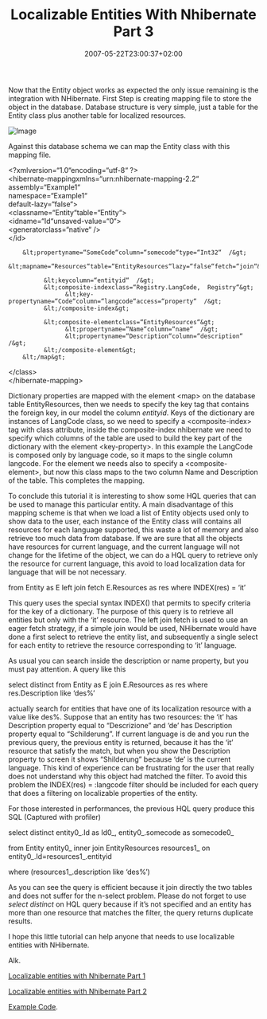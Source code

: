 ﻿---
title: "Localizable Entities With Nhibernate Part 3"
description: ""
date: 2007-05-22T23:00:37+02:00
draft: false
tags: [Nhibernate]
categories: [Nhibernate]
---
Now that the Entity object works as expected the only issue remaining is the integration with NHibernate. First Step is creating mapping file to store the object in the database. Database structure is very simple, just a table for the Entity class plus another table for localized resources.

![Image](https://www.codewrecks.com/blog/wp-content/uploads/2007/05/052307-0636-localizable1.png)

Against this database schema we can map the Entity class with this mapping file.

&lt;?xmlversion=“1.0“encoding=“utf-8“  ?&gt;  
&lt;hibernate-mappingxmlns=“urn:nhibernate-mapping-2.2“  
assembly=“Example1“  
namespace=“Example1“  
default-lazy=“false“&gt;  
  &lt;classname=“Entity“table=“Entity“&gt;  
        &lt;idname=“Id“unsaved-value=“0“&gt;  
              &lt;generatorclass=“native“  /&gt;  
        &lt;/id&gt;  
  
        &lt;propertyname=“SomeCode“column=“somecode“type=“Int32“  /&gt;  
        &lt;mapname=“Resources“table=“EntityResources“lazy=“false“fetch=“join“&gt;  
  
              &lt;keycolumn=“entityid“  /&gt;  
              &lt;composite-indexclass=“Registry.LangCode,  Registry“&gt;  
                    &lt;key-propertyname=“Code“column=“langcode“access=“property“  /&gt;  
              &lt;/composite-index&gt;  
  
              &lt;composite-elementclass=“EntityResources“&gt;  
                    &lt;propertyname=“Name“column=“name“  /&gt;  
                    &lt;propertyname=“Description“column=“description“  /&gt;  
              &lt;/composite-element&gt;  
        &lt;/map&gt;  
  &lt;/class&gt;  
&lt;/hibernate-mapping&gt;

Dictionary properties are mapped with the element &lt;map&gt; on the database table EntityResources, then we needs to specify the key tag that contains the foreign key, in our model the column *entityid*. Keys of the dictionary are instances of LangCode class, so we need to specify a &lt;composite-index&gt; tag with class attribute, inside the composite-index nhibernate we need to specify which columns of the table are used to build the key part of the dictionary with the element &lt;key-property&gt;. In this example the LangCode is composed only by language code, so it maps to the single column langcode. For the element we needs also to specify a &lt;composite-element&gt;, but now this class maps to the two column Name and Description of the table. This completes the mapping.

To conclude this tutorial it is interesting to show some HQL queries that can be used to manage this particular entity. A main disadvantage of this mapping scheme is that when we load a list of Entity objects used only to show data to the user, each instance of the Entity class will contains all resources for each language supported, this waste a lot of memory and also retrieve too much data from database. If we are sure that all the objects have resources for current language, and the current language will not change for the lifetime of the object, we can do a HQL query to retrieve only the resource for current language, this avoid to load localization data for language that will be not necessary.

from  Entity  as  E  left  join  fetch  E.Resources  as  res  where  INDEX(res)  =  ‘it’

This query uses the special syntax INDEX() that permits to specify criteria for the key of a dictionary. The purpose of this query is to retrieve all entities but only with the ‘it’ resource. The left join fetch is used to use an eager fetch strategy, if a simple join would be used, NHibernate would have done a first select to retrieve the entity list, and subsequently a single select for each entity to retrieve the resource corresponding to ‘it’ language.

As usual you can search inside the description or name property, but you must pay attention. A query like this

select  distinct  from  Entity  as  E  join  E.Resources  as  res  where  res.Description  like  ‘des%’

actually search for entities that have one of its localization resource with a value like des%. Suppose that an entity has two resources: the ‘it’ has Description property equal to “Descrizione” and ‘de’ has Description property equal to “Schilderung”. If current language is de and you run the previous query, the previous entity is returned, because it has the ‘it’ resource that satisfy the match, but when you show the Description property to screen it shows “Shilderung” because ‘de’ is the current language. This kind of experience can be frustrating for the user that really does not understand why this object had matched the filter. To avoid this problem the INDEX(res) = :langcode filter should be included for each query that does a filtering on localizable properties of the entity.

For those interested in performances, the previous HQL query produce this SQL (Captured with profiler)

select  distinct  entity0\_.Id  as  Id0\_,  entity0\_.somecode  as  somecode0\_

from  Entity  entity0\_  inner  join  EntityResources  resources1\_  on  entity0\_.Id=resources1\_.entityid

where  (resources1\_.description  like  ‘des%’)

As you can see the query is efficient because it join directly the two tables and does not suffer for the n-select problem. Please do not forget to use *select distinct* on HQL query because if it’s not specified and an entity has more than one resource that matches the filter, the query returns duplicate results.

I hope this little tutorial can help anyone that needs to use localizable entities with NHibernate.

Alk.

[Localizable entities with Nhibernate Part 1](http://www.nablasoft.com/Alkampfer/?p=41)

[Localizable entities with Nhibernate Part 2](http://www.nablasoft.com/Alkampfer/?p=42)

[Example Code](http://www.nablasoft.com/files/localization.7z).
